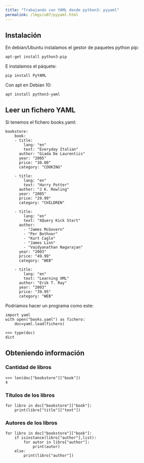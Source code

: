 ```yaml
---
title: "Trabajando con YAML desde python3: pyyaml"
permalink: /lmgs/u07/pyyaml.html
---
```


## Instalación

En debian/Ubuntu instalamos el gestor de paquetes python pip:

	apt-get install python3-pip

E instalamos el páquete:

	pip install PyYAML

Con apt en Debian 10:

	apt install python3-yaml

## Leer un fichero YAML

Si tenemos el fichero books.yaml:

```
bookstore:
	book: 
	- title: 
		lang: "en"
		text: "Everyday Italian"
	  author: "Giada De Laurentiis"
	  year: "2005"
	  price: "30.00"
	  category: "COOKING"
    
	- title: 
		lang: "en"
		text: "Harry Potter"
	  author: "J K. Rowling"
	  year: "2005"
	  price: "29.99"
	  category: "CHILDREN"
    
	- title: 
		lang: "en"
		text: "XQuery Kick Start"
	  author: 
		- "James McGovern"
		- "Per Bothner"
		- "Kurt Cagle"
		- "James Linn"
		- "Vaidyanathan Nagarajan"
	  year: "2003"
	  price: "49.99"
	  category: "WEB"
    
	- title: 
		lang: "en"
		text: "Learning XML"
	  author: "Erik T. Ray"
	  year: "2003"
	  price: "39.95"
	  category: "WEB"
```

Podríamos hacer un programa como este:

	import yaml   
	with open("books.yaml") as fichero:
		doc=yaml.load(fichero)

	>>> type(doc)
	dict

## Obteniendo información

### Cantidad de libros

	>>> len(doc["bookstore"]["book"])
	4

### Títulos de los libros

	for libro in doc["bookstore"]["book"]:
   		print(libro["title"]["text"])

### Autores de los libros

	for libro in doc["bookstore"]["book"]:
        if isinstance(libro["author"],list):
            for autor in libro["author"]:
                print(autor)
        else:
            print(libro["author"])
